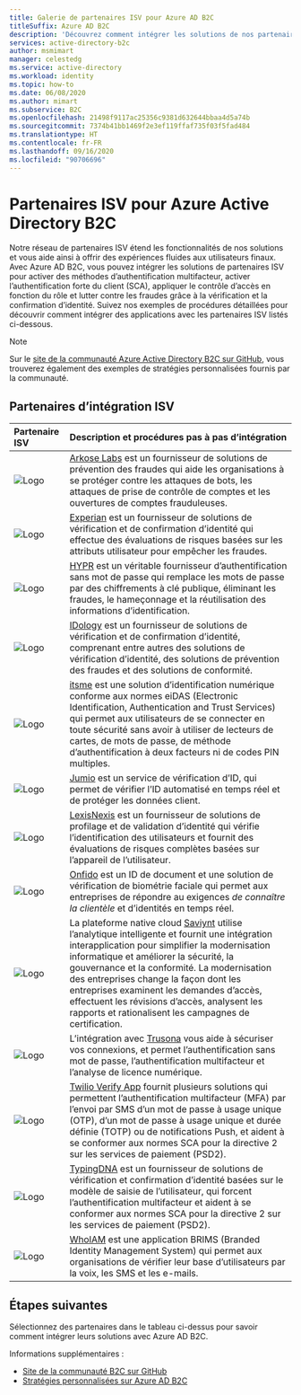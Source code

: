 ```yaml
---
title: Galerie de partenaires ISV pour Azure AD B2C
titleSuffix: Azure AD B2C
description: 'Découvrez comment intégrer les solutions de nos partenaires ISV pour adapter l’expérience de vos utilisateurs finaux à vos besoins. Notre réseau de partenaires étend les fonctionnalités de nos solutions : activez MFA, activez l’authentification forte du client, appliquez le contrôle d’accès en fonction du rôle et luttez contre les fraudes grâce à la vérification et la confirmation d’identité.'
services: active-directory-b2c
author: msmimart
manager: celestedg
ms.service: active-directory
ms.workload: identity
ms.topic: how-to
ms.date: 06/08/2020
ms.author: mimart
ms.subservice: B2C
ms.openlocfilehash: 21498f9117ac25356c9381d632644bbaa4d5a74b
ms.sourcegitcommit: 7374b41bb1469f2e3ef119ffaf735f03f5fad484
ms.translationtype: HT
ms.contentlocale: fr-FR
ms.lasthandoff: 09/16/2020
ms.locfileid: "90706696"
---
```

# <a name="azure-active-directory-b2c-isv-partners"></a>Partenaires ISV pour Azure Active Directory B2C

Notre réseau de partenaires ISV étend les fonctionnalités de nos solutions et vous aide ainsi à offrir des expériences fluides aux utilisateurs finaux. Avec Azure AD B2C, vous pouvez intégrer les solutions de partenaires ISV pour activer des méthodes d’authentification multifacteur, activer l’authentification forte du client (SCA), appliquer le contrôle d’accès en fonction du rôle et lutter contre les fraudes grâce à la vérification et la confirmation d’identité. Suivez nos exemples de procédures détaillées pour découvrir comment intégrer des applications avec les partenaires ISV listés ci-dessous.

>[!NOTE]
>Sur le [site de la communauté Azure Active Directory B2C sur GitHub](https://azure-ad-b2c.github.io/azureadb2ccommunity.io/), vous trouverez également des exemples de stratégies personnalisées fournis par la communauté.

## <a name="integration-isv-partners"></a>Partenaires d’intégration ISV

| Partenaire ISV | Description et procédures pas à pas d’intégration  |
| :--- | :--- |
| ![Logo](./media/partner-gallery/arkose-logo.png) | [Arkose Labs](./partner-arkose-labs.md) est un fournisseur de solutions de prévention des fraudes qui aide les organisations à se protéger contre les attaques de bots, les attaques de prise de contrôle de comptes et les ouvertures de comptes frauduleuses.
| ![Logo](./media/partner-gallery/experian-logo.png) | [Experian](./partner-experian.md) est un fournisseur de solutions de vérification et de confirmation d’identité qui effectue des évaluations de risques basées sur les attributs utilisateur pour empêcher les fraudes.|
| ![Logo](./media/partner-gallery/hypr-logo.png) | [HYPR](./partner-hypr.md) est un véritable fournisseur d’authentification sans mot de passe qui remplace les mots de passe par des chiffrements à clé publique, éliminant les fraudes, le hameçonnage et la réutilisation des informations d’identification.|
| ![Logo](./media/partner-gallery/idology-logo.png) | [IDology](./partner-idology.md) est un fournisseur de solutions de vérification et de confirmation d’identité, comprenant entre autres des solutions de vérification d’identité, des solutions de prévention des fraudes et des solutions de conformité.|
| ![Logo](./media/partner-gallery/itsme-logo.png) | [itsme](./partner-itsme.md) est une solution d’identification numérique conforme aux normes eiDAS (Electronic Identification, Authentication and Trust Services) qui permet aux utilisateurs de se connecter en toute sécurité sans avoir à utiliser de lecteurs de cartes, de mots de passe, de méthode d’authentification à deux facteurs ni de codes PIN multiples. |
| ![Logo](./media/partner-gallery/jumio-logo.png) | [Jumio](./partner-jumio.md) est un service de vérification d’ID, qui permet de vérifier l’ID automatisé en temps réel et de protéger les données client. |
| ![Logo](./media/partner-gallery/lexisnexis-logo.png) | [LexisNexis](./partner-lexisnexis.md) est un fournisseur de solutions de profilage et de validation d’identité qui vérifie l’identification des utilisateurs et fournit des évaluations de risques complètes basées sur l’appareil de l’utilisateur. |
| ![Logo](./media/partner-gallery/onfido-logo.png) | [Onfido](./partner-onfido.md) est un ID de document et une solution de vérification de biométrie faciale qui permet aux entreprises de répondre au exigences *de connaître la clientèle*  et d’identités en temps réel.  |
| ![Logo](./media/partner-gallery/saviynt-logo.png) | La plateforme native cloud [Saviynt](./partner-saviynt.md) utilise l’analytique intelligente et fournit une intégration interapplication pour simplifier la modernisation informatique et améliorer la sécurité, la gouvernance et la conformité. La modernisation des entreprises change la façon dont les entreprises examinent les demandes d’accès, effectuent les révisions d’accès, analysent les rapports et rationalisent les campagnes de certification.  |
| ![Logo](./media/partner-gallery/trusona-logo.png) | L’intégration avec [Trusona](./partner-trusona.md) vous aide à sécuriser vos connexions, et permet l’authentification sans mot de passe, l’authentification multifacteur et l’analyse de licence numérique.|
| ![Logo](./media/partner-gallery/twilio-logo.png) | [Twilio Verify App](./partner-twilio.md) fournit plusieurs solutions qui permettent l’authentification multifacteur (MFA) par l’envoi par SMS d’un mot de passe à usage unique (OTP), d’un mot de passe à usage unique et durée définie (TOTP) ou de notifications Push, et aident à se conformer aux normes SCA pour la directive 2 sur les services de paiement (PSD2).|
| ![Logo](./media/partner-gallery/typingdna-logo.png) | [TypingDNA](./partner-typingdna.md) est un fournisseur de solutions de vérification et confirmation d’identité basées sur le modèle de saisie de l’utilisateur, qui forcent l’authentification multifacteur et aident à se conformer aux normes SCA pour la directive 2 sur les services de paiement (PSD2). |
| ![Logo](./media/partner-gallery/whoiam-logo.png) | [WhoIAM](./partner-whoiam.md) est une application BRIMS (Branded Identity Management System) qui permet aux organisations de vérifier leur base d’utilisateurs par la voix, les SMS et les e-mails. 

## <a name="next-steps"></a>Étapes suivantes

Sélectionnez des partenaires dans le tableau ci-dessus pour savoir comment intégrer leurs solutions avec Azure AD B2C.

Informations supplémentaires :

- [Site de la communauté B2C sur GitHub](https://azure-ad-b2c.github.io/azureadb2ccommunity.io/)
- [Stratégies personnalisées sur Azure AD B2C](custom-policy-overview.md)
